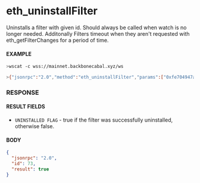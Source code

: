 # eth_uninstallFilter

Uninstalls a filter with given id. Should always be called when watch is no longer needed.
Additonally Filters timeout when they aren't requested with eth_getFilterChanges for a period of
time.

#### EXAMPLE

```bash
>wscat -c wss://mainnet.backbonecabal.xyz/ws

>{"jsonrpc":"2.0","method":"eth_uninstallFilter","params":["0xfe704947a3cd3ca12541458a4321c869"],"id":73}
```

### RESPONSE

#### RESULT FIELDS

- `UNINSTALLED FLAG` - true if the filter was successfully uninstalled, otherwise false.

#### BODY

```json
{
  "jsonrpc": "2.0",
  "id": 73,
  "result": true
}
```
